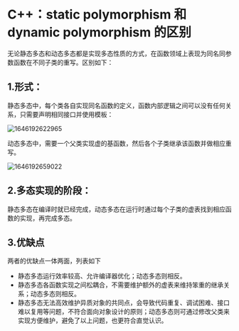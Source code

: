 # C++：static polymorphism 和 dynamic polymorphism 的区别

无论静态多态和动态多态都是实现多态性质的方式，在函数领域上表现为同名同参数函数在不同子类的重写。区别如下：

## 1.形式：

静态多态中，每个类各自实现同名函数的定义，函数内部逻辑之间可以没有任何关系，只需要声明相同接口并使用模板：

![1646192622965](C:\Users\h00465565\AppData\Local\Temp\1646192622965.png)

动态多态中，需要一个父类实现虚的基函数，然后各个子类继承该函数并做相应重写。

![1646192659022](C:\Users\h00465565\AppData\Local\Temp\1646192659022.png)

## 2.多态实现的阶段：

静态多态在编译时就已经完成，动态多态在运行时通过每个子类的虚表找到相应函数的实现，再完成多态。

## 3.优缺点

两者的优缺点一体两面，列表如下

- 静态多态运行效率较高、允许编译器优化；动态多态则相反。
- 静态多态各函数实现之间松耦合，不需要维护额外的虚表来维持笨重的继承关系；动态多态则相反。
- 静态多态无法高效维护异质对象的共同点，会导致代码重复、调试困难、接口难以复用等问题，不符合面向对象设计的原则；动态多态则可通过修改父类来实现方便维护，避免了以上问题，也更符合直觉认识。
